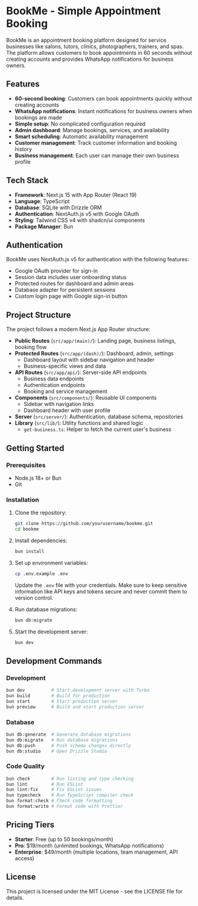 # BookMe - Simple Appointment Booking

BookMe is an appointment booking platform designed for service businesses like salons, tutors, clinics, photographers, trainers, and spas. The platform allows customers to book appointments in 60 seconds without creating accounts and provides WhatsApp notifications for business owners.

## Features

- **60-second booking**: Customers can book appointments quickly without creating accounts
- **WhatsApp notifications**: Instant notifications for business owners when bookings are made
- **Simple setup**: No complicated configuration required
- **Admin dashboard**: Manage bookings, services, and availability
- **Smart scheduling**: Automatic availability management
- **Customer management**: Track customer information and booking history
- **Business management**: Each user can manage their own business profile

## Tech Stack

- **Framework**: Next.js 15 with App Router (React 19)
- **Language**: TypeScript
- **Database**: SQLite with Drizzle ORM
- **Authentication**: NextAuth.js v5 with Google OAuth
- **Styling**: Tailwind CSS v4 with shadcn/ui components
- **Package Manager**: Bun

## Authentication

BookMe uses NextAuth.js v5 for authentication with the following features:

- Google OAuth provider for sign-in
- Session data includes user onboarding status
- Protected routes for dashboard and admin areas
- Database adapter for persistent sessions
- Custom login page with Google sign-in button

## Project Structure

The project follows a modern Next.js App Router structure:

- **Public Routes** (`src/app/(main)/`): Landing page, business listings, booking flow
- **Protected Routes** (`src/app/(dash)/`): Dashboard, admin, settings
  - Dashboard layout with sidebar navigation and header
  - Business-specific views and data
- **API Routes** (`src/app/api/`): Server-side API endpoints
  - Business data endpoints
  - Authentication endpoints
  - Booking and service management
- **Components** (`src/components/`): Reusable UI components
  - Sidebar with navigation links
  - Dashboard header with user profile
- **Server** (`src/server/`): Authentication, database schema, repositories
- **Library** (`src/lib/`): Utility functions and shared logic
  - `get-business.ts`: Helper to fetch the current user's business

## Getting Started

### Prerequisites

- Node.js 18+ or Bun
- Git

### Installation

1. Clone the repository:

   ```bash
   git clone https://github.com/yourusername/bookme.git
   cd bookme
   ```

2. Install dependencies:

   ```bash
   bun install
   ```

3. Set up environment variables:

   ```bash
   cp .env.example .env
   ```

   Update the `.env` file with your credentials. Make sure to keep sensitive information like API keys and tokens secure and never commit them to version control.

4. Run database migrations:

   ```bash
   bun db:migrate
   ```

5. Start the development server:
   ```bash
   bun dev
   ```

## Development Commands

### Development

```bash
bun dev          # Start development server with Turbo
bun build        # Build for production
bun start        # Start production server
bun preview      # Build and start production server
```

### Database

```bash
bun db:generate  # Generate database migrations
bun db:migrate   # Run database migrations
bun db:push      # Push schema changes directly
bun db:studio    # Open Drizzle Studio
```

### Code Quality

```bash
bun check        # Run linting and type checking
bun lint         # Run ESLint
bun lint:fix     # Fix ESLint issues
bun typecheck    # Run TypeScript compiler check
bun format:check # Check code formatting
bun format:write # Format code with Prettier
```

## Pricing Tiers

- **Starter**: Free (up to 50 bookings/month)
- **Pro**: $19/month (unlimited bookings, WhatsApp notifications)
- **Enterprise**: $49/month (multiple locations, team management, API access)

## License

This project is licensed under the MIT License - see the LICENSE file for details.
